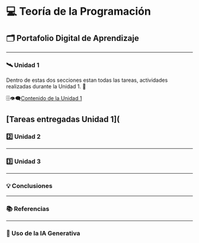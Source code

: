# 💻 Teoría de la Programación
## 🗂️ Portafolio Digital de Aprendizaje

---

### 🛰️ Unidad 1

Dentro de estas dos secciones estan todas las tareas, actividades realizadas durante la Unidad 1. 🧐

🗄️👁️‍🗨️[Contenido de la Unidad 1](contenidosunidad1.md) 

[Tareas entregadas Unidad 1](
---

### 2️⃣ Unidad 2


---

### 3️⃣ Unidad 3


---

### 💡 Conclusiones


---

### 📚 Referencias


---

### 🤖 Uso de la IA Generativa

